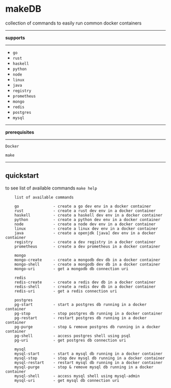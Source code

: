 # makeDB

collection of commands to easily run common docker containers

***

**supports**

***

- `go`
- `rust`
- `haskell`
- `python`
- `node`
- `linux`
- `java`
- `registry`
- `prometheus`
- `mongo`
- `redis`
- `postgres`
- `mysql`

***

**prerequisites**

***

`Docker`

`make`

***

## quickstart

to see list of available commands `make help`
``` 
    list of available commands

    go               - create a go dev env in a docker container
    rust             - create a rust dev env in a docker container
    haskell          - create a haskell dev env in a docker container
    python           - create a python dev env in a docker container
    node             - create a node dev env in a docker container
    linux            - create a linux dev env in a docker container
    java             - create a openjdk [java] dev env in a docker container
    registry         - create a dev registry in a docker container
    prometheus       - create a dev prometheus in a docker container

    mongo
    mongo-create     - create a mongodb dev db in a docker container
    mongo-shell      - create a mongodb dev db in a docker container
    mongo-uri        - get a mongodb db connection uri

    redis
    redis-create     - create a redis dev db in a docker container
    redis-shell      - create a redis dev db in a docker container
    redis-uri        - get a redis connection uri

    postgres
    pg-start         - start a postgres db running in a docker container
    pg-stop          - stop postgres db running in a docker container
    pg-restart       - restart postgres db running in a docker container
    pg-purge         - stop & remove postgres db running in a docker container
    pg-shell         - access postgres shell using psql
    pg-uri           - get postgres db connection uri

    mysql
    mysql-start      - start a mysql db running in a docker container
    mysql-stop       - stop dev mysql db running in a docker container
    mysql-restart    - restart mysql db running in a docker container
    mysql-purge      - stop & remove mysql db running in a docker container
    mysql-shell      - access mysql shell using mysql-admin
    mysql-uri        - get mysql db connection uri
```
